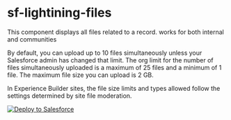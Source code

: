 # sf-lightining-files

This component displays all files related to a record. works for both internal and communities

By default, you can upload up to 10 files simultaneously unless your Salesforce admin has changed that limit. 
The org limit for the number of files simultaneously uploaded is a maximum of 25 files and a minimum of 1 file. The maximum file size you can upload is 2 GB. 

In Experience Builder sites, the file size limits and types allowed follow the settings determined by site file moderation.

<a href="https://githubsfdeploy.herokuapp.com">
  <img alt="Deploy to Salesforce"
       src="https://raw.githubusercontent.com/afawcett/githubsfdeploy/master/deploy.png">
</a>
